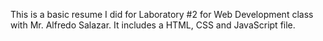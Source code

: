 This is a basic resume I did for Laboratory #2 for Web Development class with Mr. Alfredo Salazar. It includes a HTML, CSS and JavaScript file.
